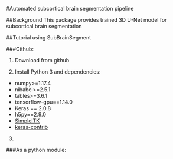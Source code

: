#Automated subcortical brain segmentation pipeline

##Background
This package provides trained 3D U-Net model for subcortical brain segmentation


##Tutorial using SubBrainSegment

###Github:
1. Download from github

2. Install Python 3 and dependencies:
* numpy>=1.17.4
* nibabel>=2.5.1
* tables>=3.6.1
* tensorflow-gpu==1.14.0
* Keras == 2.0.8
* h5py==2.9.0
* [SimpleITK](https://simpleitk.readthedocs.io/en/master/gettingStarted.html)
* [keras-contrib](https://github.com/keras-team/keras-contrib)

3.



###As a python module:
